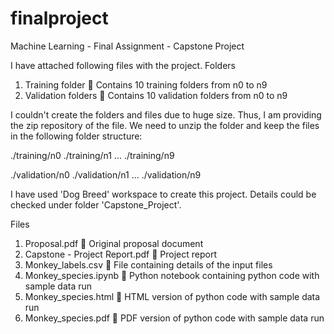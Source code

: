 # finalproject
Machine Learning - Final Assignment - Capstone Project

I have attached following files with the project.
Folders
1.	Training folder  Contains 10 training folders from n0 to n9
2.	Validation folders  Contains 10 validation folders from n0 to n9

I couldn't create the folders and files due to huge size. Thus, I am providing the zip repository of the file. We need to unzip the folder and keep the files in the following folder structure:

./training/n0 
./training/n1 
... 
./training/n9 


./validation/n0 
./validation/n1 
... 
./validation/n9 

I have used 'Dog Breed' workspace to create this project. Details could be checked under folder 'Capstone_Project'.

Files
1.	Proposal.pdf  Original proposal document
2.	Capstone - Project Report.pdf  Project report
3.	Monkey_labels.csv  File containing details of the input files
4.	Monkey_species.ipynb  Python notebook containing python code with sample data run
5.	Monkey_species.html  HTML version of python code with sample data run
6.	Monkey_species.pdf  PDF version of python code with sample data run
